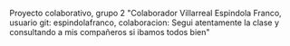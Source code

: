 Proyecto colaborativo, grupo 2
"Colaborador Villarreal Espindola Franco, usuario git: espindolafranco, colaboracion: Segui atentamente la clase y consultando a mis compañeros si ibamos todos bien"
